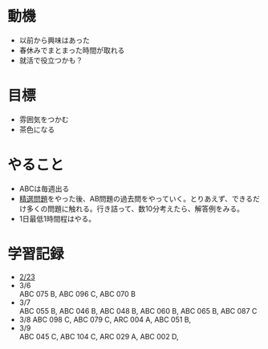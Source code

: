 # 動機
- 以前から興味はあった
- 春休みでまとまった時間が取れる
- 就活で役立つかも？

# 目標
- 雰囲気をつかむ
- 茶色になる

# やること
- ABCは毎週出る
- [精選問題](https://qiita.com/drken/items/fd4e5e3630d0f5859067#5-%E9%81%8E%E5%8E%BB%E5%95%8F%E7%B2%BE%E9%81%B8-10-%E5%95%8F)をやった後、AB問題の過去問をやっていく。とりあえず、できるだけ多くの問題に触れる。行き詰って、数10分考えたら、解答例をみる。
- 1日最低1時間程はやる。

# 学習記録
- [2/23](20190223.md)
- 3/6  
ABC 075 B, ABC 096 C,	ABC 070 B
- 3/7  
ABC 055 B, ABC 046 B, ABC 048 B, ABC 060 B, ABC 065 B, ABC 087 C
- 3/8
ABC 098 C, ABC 079 C, ARC 004 A, ABC 051 B,
- 3/9  
ABC 045 C, ABC 104 C, ARC 029 A, ABC 002 D,
